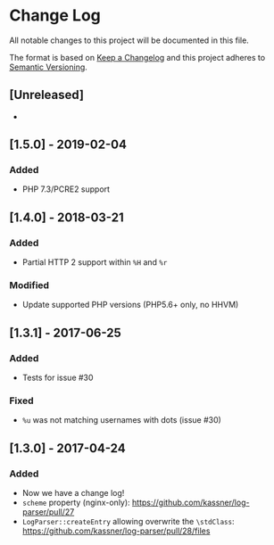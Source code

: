 # Change Log
All notable changes to this project will be documented in this file.

The format is based on [Keep a Changelog](http://keepachangelog.com/)
and this project adheres to [Semantic Versioning](http://semver.org/).

## [Unreleased]
-

## [1.5.0] - 2019-02-04
### Added
- PHP 7.3/PCRE2 support

## [1.4.0] - 2018-03-21
### Added
- Partial HTTP 2 support within `%H` and `%r`
### Modified
- Update supported PHP versions (PHP5.6+ only, no HHVM)

## [1.3.1] - 2017-06-25
### Added
- Tests for issue #30
### Fixed
- `%u` was not matching usernames with dots (issue #30)

## [1.3.0] - 2017-04-24
### Added
- Now we have a change log!
- `scheme` property (nginx-only): https://github.com/kassner/log-parser/pull/27
- `LogParser::createEntry` allowing overwrite the `\stdClass`: https://github.com/kassner/log-parser/pull/28/files
